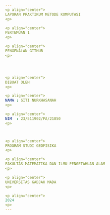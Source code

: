 ```yaml
---
<p align="center">
LAPORAN PRAKTIKUM METODE KOMPUTASI
<p> 

<p align="center">
PERTEMUAN 1   
<p>

<p align="center">
PENGENALAN GITHUB
<p>




<p align="center">
DIBUAT OLEH  
<p>

<p align="center">
NAMA : SITI NURKHASANAH  
<p> 

<p align="center">
NIM  : 23/511902/PA/21850  
<p>  



<p align="center">
PROGRAM STUDI GEOFISIKA  
<p>

<p align="center">
FAKULTAS MATEMATIKA DAN ILMU PENGETAHUAN ALAM
<p>

<p align="center">
UNIVERSITAS GADJAH MADA  
<p>

<p align="center">
2024
<p>
---
```






